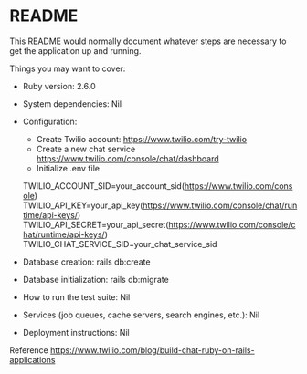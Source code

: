 # README

This README would normally document whatever steps are necessary to get the
application up and running.

Things you may want to cover:

* Ruby version: 2.6.0

* System dependencies: Nil

* Configuration: 

  * Create Twilio account: https://www.twilio.com/try-twilio
  * Create a new chat service https://www.twilio.com/console/chat/dashboard
  * Initialize .env file
  
   TWILIO_ACCOUNT_SID=your_account_sid(https://www.twilio.com/console)
   TWILIO_API_KEY=your_api_key(https://www.twilio.com/console/chat/runtime/api-keys/)
   TWILIO_API_SECRET=your_api_secret(https://www.twilio.com/console/chat/runtime/api-keys/)
   TWILIO_CHAT_SERVICE_SID=your_chat_service_sid

* Database creation: rails db:create

* Database initialization: rails db:migrate

* How to run the test suite: Nil

* Services (job queues, cache servers, search engines, etc.): Nil

* Deployment instructions: Nil

Reference
https://www.twilio.com/blog/build-chat-ruby-on-rails-applications
